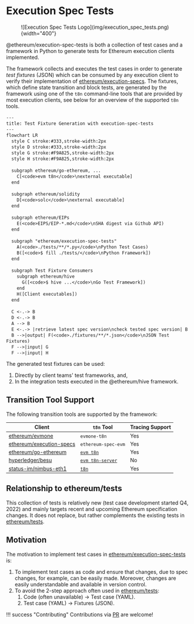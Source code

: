 # Execution Spec Tests

<figure markdown>  <!-- markdownlint-disable MD033 (MD033=no-inline-html) -->
  ![Execution Spec Tests Logo](img/execution_spec_tests.png){width="400"}
</figure>

@ethereum/execution-spec-tests is both a collection of test cases and a framework in Python to generate tests for Ethereum execution clients implemented.

The framework collects and executes the test cases in order to generate _test fixtures_ (JSON) which can be consumed by any execution client to verify their implementation of [ethereum/execution-specs](https://github.com/ethereum/execution-specs). The fixtures, which define state transition and block tests, are generated by the framework using one of the `t8n` command-line tools that are provided by most execution clients, see below for an overview of the supported `t8n` tools.

```mermaid
---
title: Test Fixture Generation with execution-spec-tests
---
flowchart LR
  style C stroke:#333,stroke-width:2px
  style D stroke:#333,stroke-width:2px
  style G stroke:#F9A825,stroke-width:2px
  style H stroke:#F9A825,stroke-width:2px
  
  subgraph ethereum/go-ethereum, ...
    C[<code>evm t8n</code>\nexternal executable]
  end

  subgraph ethereum/solidity
    D[<code>solc</code>\nexternal executable]
  end

  subgraph ethereum/EIPs
    E(<code>EIPS/EIP-*.md</code>\nSHA digest via Github API)
  end

  subgraph "ethereum/execution-spec-tests"
    A(<code>./tests/**/*.py</code>\nPython Test Cases)
    B([<code>$ fill ./tests/</code>\nPython Framework])
  end

  subgraph Test Fixture Consumers
    subgraph ethereum/hive
      G([<code>$ hive ...</code>\nGo Test Framework])
    end
    H([Client executables])
  end

  C <-.-> B  
  D <-.-> B
  A --> B
  E <-.-> |retrieve latest spec version\ncheck tested spec version| B
  B -->|output| F(<code>./fixtures/**/*.json</code>\nJSON Test Fixtures)
  F -->|input| G
  F -->|input| H
```

The generated test fixtures can be used:

1. Directly by client teams' test frameworks, and,
2. In the integration tests executed in the @ethereum/hive framework.

## Transition Tool Support

The following transition tools are supported by the framework:

| Client | `t8n` Tool | Tracing Support |
| -------| ---------- | --------------- |
| [ethereum/evmone](https://github.com/ethereum/evmone) | `evmone-t8n` | Yes |
| [ethereum/execution-specs](https://github.com/ethereum/execution-specs) | `ethereum-spec-evm` | Yes |
| [ethereum/go-ethereum](https://github.com/ethereum/go-ethereum) | [`evm t8n`](https://github.com/ethereum/go-ethereum/tree/master/cmd/evm) | Yes |
| [hyperledger/besu](https://github.com/hyperledger/besu/tree/main/ethereum/evmtool) | [`evm t8n-server`](https://github.com/hyperledger/besu/tree/main/ethereum/evmtool) | No |
| [status-im/nimbus-eth1](https://github.com/status-im/nimbus-eth1) | [`t8n`](https://github.com/status-im/nimbus-eth1/blob/master/tools/t8n/readme.md) | Yes |

## Relationship to ethereum/tests

This collection of tests is relatively new (test case development started Q4, 2022) and mainly targets recent and upcoming Ethereum specification changes. It does not replace, but rather complements the existing tests in [ethereum/tests](https://github.com/ethereum/tests).

## Motivation

The motivation to implement test cases in [ethereum/execution-spec-tests](https://github.com/ethereum/execution-spec-tests) is:

1. To implement test cases as code and ensure that changes, due to spec changes, for example, can be easily made. Moreover, changes are easily understandable and available in version control.
2. To avoid the 2-step approach often used in [ethereum/tests](https://github.com/ethereum/tests):
    1. Code (often unavailable) -> Test case (YAML).
    2. Test case (YAML) -> Fixtures (JSON).

!!! success "Contributing"
    Contributions via [PR](https://github.com/ethereum/execution-spec-tests/pulls) are welcome!
